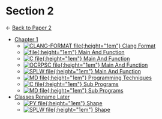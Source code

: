 # Section 2

← [Back to Paper 2](..)

- [Chapter 1](chapter_1/index.html)
  - [![CLANG-FORMAT file](https://img.icons8.com/windows/512/4a90e2/file-configuration.png){:height="1em"} Clang Format](chapter_1/.clang-format)
  - [![ file](https://img.icons8.com/windows/512/4a90e2/binary-file.png){:height="1em"} Main And Function](chapter_1/main_and_function)
  - [![C file](https://img.icons8.com/windows/512/4a90e2/c.png){:height="1em"} Main And Function](chapter_1/main_and_function.c)
  - [![OCRPSC file](https://img.icons8.com/windows/512/4a90e2/code-file.png){:height="1em"} Main And Function](chapter_1/main_and_function.ocrpsc)
  - [![SPLW file](https://starwort.github.io/computer-science/icon-splw.png){:height="1em"} Main And Function](chapter_1/main_and_function.splw)
  - [![MD file](https://img.icons8.com/windows/512/4a90e2/regular-document.png){:height="1em"} Programming Techniques](chapter_1/programming_techniques.html)
  - [![C file](https://img.icons8.com/windows/512/4a90e2/c.png){:height="1em"} Sub Programs](chapter_1/sub_programs.c)
  - [![MD file](https://img.icons8.com/windows/512/4a90e2/regular-document.png){:height="1em"} Sub Programs](chapter_1/sub_programs.html)
- [Classes Rename Later](classes_RENAME_LATER/index.html)
  - [![PY file](https://img.icons8.com/windows/512/4a90e2/py.png){:height="1em"} Shape](classes_RENAME_LATER/shape.py)
  - [![SPLW file](https://starwort.github.io/computer-science/icon-splw.png){:height="1em"} Shape](classes_RENAME_LATER/shape.splw)
